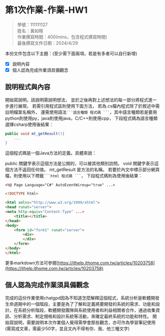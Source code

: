 # 第1次作業-作業-HW1
>
>學號：111111127
><br />
>姓名：黃如暄
><br />
>作業撰寫時間：400(mins，包含程式撰寫時間)
><br />
>最後撰寫文件日期：2024/4/29

>

本份文件包含以下主題：(至少需下面兩項，若是有多者可以自行新增)
- [x] 說明內容
- [x] 個人認為完成作業須具備觀念

## 說明程式與內容

開始寫說明，該說明需說明想法，
並於之後再對上述想法的每一部分將程式進一步進行展現，
若需引用程式區則使用下面方法，
若為.cs檔內程式除了於敘述中需註明檔案名稱外，
還需使用語法` ```語言種類 程式碼 ``` `，其中語言種類若是要用python則使用py，java則使用java，C/C++則使用cpp，
下段程式碼為語言種類選擇csharp使用後結果：

```csharp
public void mt_getResult(){
    ...
}
```

這個程式碼是一個Java方法的定義。具體來說：

public 關鍵字表示這個方法是公開的，可以被其他類別訪問。
void 關鍵字表示這個方法不返回任何值。
mt_getResult 是方法的名稱。
若要於內文中標示部分網頁檔，則使用以下標籤` ```html 程式碼 ``` `，
下段程式碼則為使用後結果：

```html
<%@ Page Language="C#" AutoEventWireup="true" ...>

<!DOCTYPE html>

<html xmlns="http://www.w3.org/1999/xhtml">
<head runat="server">
<meta http-equiv="Content-Type" ...>
    <title></title>
</head>
<body>
    <form id="form1" runat="server">
        <div>
        </div>
    </form>
</body>
</html>
```
更多markdown方法可參閱[https://ithelp.ithome.com.tw/articles/10203758](https://ithelp.ithome.com.tw/articles/10203758)

## 個人認為完成作業須具備觀念
完成的這份作業使用chatgpd因為不知道怎麼解釋這個程式，系統分析是軟體開發生命週期中的一個階段，主要是為了了解和定義將要開發的系統的需求、功能和設計。在系統分析階段，軟體開發團隊與系統使用者和利益相關者合作，通過收集資訊、分析需求、制定規格和設計系統等活動，來確定最終系統的功能和特性。
開始寫說明，需要說明本次作業個人覺得需學會那些觀念，亦可作為學習筆記使用 (需寫成文章，需最少50字，並且文內不得有你、我、他三種文字)